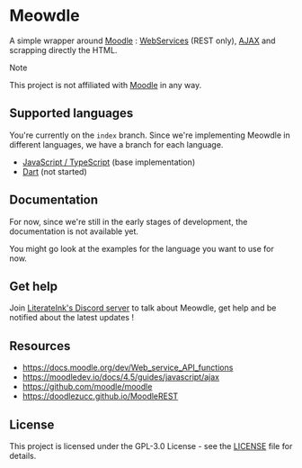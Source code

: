 # Meowdle

A simple wrapper around [Moodle](https://github.com/moodle/moodle) : [WebServices](https://docs.moodle.org/404/en/Web_services) (REST only), [AJAX](https://moodledev.io/docs/4.4/guides/javascript/ajax) and scrapping directly the HTML.

> [!NOTE]
> This project is not affiliated with [Moodle](https://github.com/moodle) in any way.

## Supported languages

You're currently on the `index` branch.
Since we're implementing Meowdle in different languages, we have a branch for each language.

- [JavaScript / TypeScript](https://github.com/LiterateInk/Meowdle/tree/js) (base implementation)
- [Dart](https://github.com/LiterateInk/Meowdle/tree/dart) (not started)

## Documentation

For now, since we're still in the early stages of development, the documentation is not available yet.

You might go look at the examples for the language you want to use for now.

## Get help

Join [LiterateInk's Discord server](https://literate.ink/discord) to talk about Meowdle, get help and be notified about the latest updates !

## Resources

- <https://docs.moodle.org/dev/Web_service_API_functions>
- <https://moodledev.io/docs/4.5/guides/javascript/ajax>
- <https://github.com/moodle/moodle>
- <https://doodlezucc.github.io/MoodleREST>

## License

This project is licensed under the GPL-3.0 License - see the [LICENSE](LICENSE) file for details.
